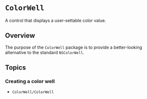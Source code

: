 # ``ColorWell``

A control that displays a user-settable color value.

## Overview

The purpose of the `ColorWell` package is to provide a better-looking alternative to the standard `NSColorWell`.

## Topics

### Creating a color well

- ``ColorWell/ColorWell``
